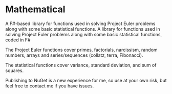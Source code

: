 # Mathematical
A F#-based library for functions used in solving Project Euler problems along with some basic statistical functions.
A library for functions used in solving Project Euler problems along with some basic statistical functions, coded in F# 

The Project Euler functions cover primes, factorials, narcissism, random numbers, arrays and series/sequences (collatz, terra, Fibonacci). 

The statistical functions cover variance, standard deviation, and sum of squares. 

Publishing to NuGet is a new experience for me, so use at your own risk, but feel free to contact me if you have issues. 
